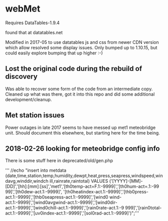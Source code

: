 # webMet
Requires DataTables-1.9.4

found that at datatables.net

Modified in 2017-05 to use datatables js and css from newer CDN version which
allow resolved some display issues.  Only bumped up to 1.10.15, but could easily
explore bumping that up higher :-)

## Lost the original code during the rebuild of discovery
Was able to recover some form of the code from an intermediate copy.
Cleaned up what was there, got it into this repo and did some additional development/cleanup.

## Met station issues
Power outages in late 2017 seems to have messed up met1 meteobridge unit.
Should document this elsewhere, but starting here for the time being.

## 2018-02-26 looking for meteobridge config info
There is some stuff here in deprecated/old/gen.php

''' //echo "insert into metdata (date,time,station,temp,humidity,dewpt,heat,press,seapress,windspeed,windavg,winddir,windch
ill,rainrate,raintotal) VALUES ('[YYYY]-[MM]-[DD]','[hh]:[mm]:[ss]','met1','[th0temp-act=F.1:-9999]','[th0hum-act=.1:-99
99]','[th0dew-act.1:-9999]', '[th0heatindex-act.1:-9999]','[thb0press-act.1:-9999]','[thb0seapress-act.1:-9999]','[wind0
wind-act.1:-9999]','[wind0avgwind-act.1:-9999]','[wind0dir-act.1:-9999]','[wind0chill-act.1:-9999]','[rain0rate-act.1:-9
999]','[rain0total-act.1:-9999]','[uv0index-act.1:-9999]','[sol0rad-act.1:-9999]')";'''
